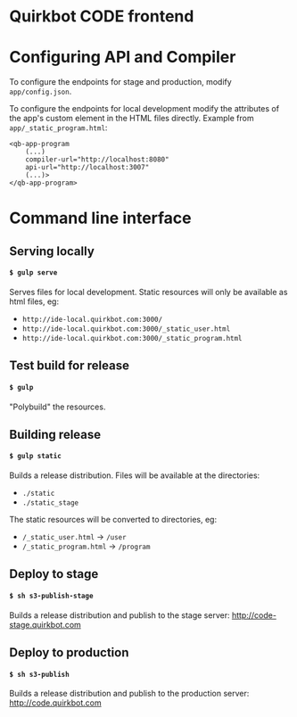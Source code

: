# Quirkbot CODE frontend

# Configuring API and Compiler

To configure the endpoints for stage and production, modify ``app/config.json``.

To configure the endpoints for local development modify the attributes of the app's custom element in the HTML files directly. Example from ```app/_static_program.html```:

```
<qb-app-program
	(...)
	compiler-url="http://localhost:8080"
	api-url="http://localhost:3007"
	(...)>
</qb-app-program>
```
# Command line interface
## Serving locally
#### ```$ gulp serve```
Serves files for local development. Static resources will only be available as html files, eg:

- ``http://ide-local.quirkbot.com:3000/``
- ``http://ide-local.quirkbot.com:3000/_static_user.html``
- ``http://ide-local.quirkbot.com:3000/_static_program.html``

## Test build for release
#### ```$ gulp```
"Polybuild" the resources.

## Building release
#### ```$ gulp static```
Builds a release distribution. Files will be available at the directories:
- `./static`
- `./static_stage`

The static resources will be converted to directories, eg:

- `/_static_user.html` -> `/user`
- `/_static_program.html` -> `/program`

## Deploy to stage
#### ```$ sh s3-publish-stage```
Builds a release distribution and publish to the stage server: http://code-stage.quirkbot.com

## Deploy to production
#### ```$ sh s3-publish```
Builds a release distribution and publish to the production server: http://code.quirkbot.com
